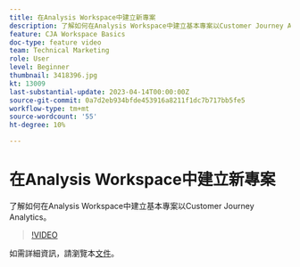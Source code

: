 ```yaml
---
title: 在Analysis Workspace中建立新專案
description: 了解如何在Analysis Workspace中建立基本專案以Customer Journey Analytics。
feature: CJA Workspace Basics
doc-type: feature video
team: Technical Marketing
role: User
level: Beginner
thumbnail: 3418396.jpg
kt: 13009
last-substantial-update: 2023-04-14T00:00:00Z
source-git-commit: 0a7d2eb934bfde453916a8211f1dc7b717bb5fe5
workflow-type: tm+mt
source-wordcount: '55'
ht-degree: 10%

---
```


# 在Analysis Workspace中建立新專案

了解如何在Analysis Workspace中建立基本專案以Customer Journey Analytics。

>[!VIDEO](https://video.tv.adobe.com/v/3418396/?learn=on&quality=12)

如需詳細資訊，請瀏覽本[文件](https://experienceleague.adobe.com/docs/analytics-platform/using/cja-workspace/perform-basic-analysis.html)。

